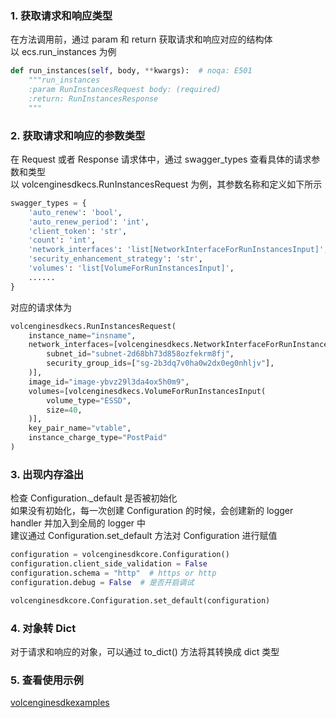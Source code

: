 ### 1. 获取请求和响应类型
在方法调用前，通过 param 和 return 获取请求和响应对应的结构体  
以 ecs.run_instances 为例
```python
def run_instances(self, body, **kwargs):  # noqa: E501
    """run_instances
    :param RunInstancesRequest body: (required)
    :return: RunInstancesResponse
    """
```


### 2. 获取请求和响应的参数类型
在 Request 或者 Response 请求体中，通过 swagger_types 查看具体的请求参数和类型  
以 volcenginesdkecs.RunInstancesRequest 为例，其参数名称和定义如下所示
```python
swagger_types = {
    'auto_renew': 'bool',
    'auto_renew_period': 'int',
    'client_token': 'str',
    'count': 'int',
    'network_interfaces': 'list[NetworkInterfaceForRunInstancesInput]',
    'security_enhancement_strategy': 'str',
    'volumes': 'list[VolumeForRunInstancesInput]',
    ......
}
```
对应的请求体为
```python
volcenginesdkecs.RunInstancesRequest(
    instance_name="insname",
    network_interfaces=[volcenginesdkecs.NetworkInterfaceForRunInstancesInput(
        subnet_id="subnet-2d68bh73d858ozfekrm8fj",
        security_group_ids=["sg-2b3dq7v0ha0w2dx0eg0nhljv"],
    )],
    image_id="image-ybvz29l3da4ox5h0m9",
    volumes=[volcenginesdkecs.VolumeForRunInstancesInput(
        volume_type="ESSD",
        size=40,
    )],
    key_pair_name="vtable",
    instance_charge_type="PostPaid"
)
```
### 3. 出现内存溢出
检查 Configuration._default 是否被初始化  
如果没有初始化，每一次创建 Configuration 的时候，会创建新的 logger handler 并加入到全局的 logger 中  
建议通过 Configuration.set_default 方法对 Configuration 进行赋值
```python
configuration = volcenginesdkcore.Configuration()
configuration.client_side_validation = False
configuration.schema = "http"  # https or http
configuration.debug = False  # 是否开启调试

volcenginesdkcore.Configuration.set_default(configuration)
```

### 4. 对象转 Dict
对于请求和响应的对象，可以通过 to_dict() 方法将其转换成 dict 类型

### 5. 查看使用示例
[volcenginesdkexamples](https://github.com/volcengine/volcengine-python-sdk/tree/master/volcenginesdkexamples)